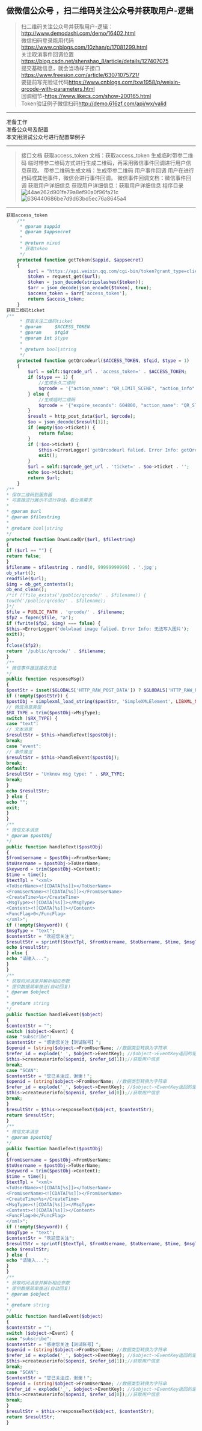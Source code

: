 ##  做微信公众号 ，扫二维码关注公众号并获取用户-逻辑
>扫二维码关注公众号并获取用户-逻辑：<http://www.demodashi.com/demo/16402.html> <br/>
微信扫码登录能用代码  <https://www.cnblogs.com/10zhan/p/17081299.html><br/>
关注取消事件回调位置 <https://blog.csdn.net/shenshao_8/article/details/127407075><br/>
提交基础信息，就会当场样子接口<https://www.freesion.com/article/63071075721/><br/>
要提前写完验证代码<https://www.cnblogs.com/txw1958/p/weixin-qrcode-with-parameters.html><br/>
回调细节-<https://www.likecs.com/show-200165.html><br/>
Token验证例子微信扫码<http://demo.616zf.com/api/wx/valid>
---

准备工作<br/>
准备公众号及配置<br/>
本文用测试公众号进行配置举例子

---

>接口文档
获取access_token
文档：获取access_token
生成临时带参二维码
临时带参二维码方式进行生成二维码，再采用微信事件回调进行用户信息获取。
带参二维码生成文档：生成带参二维码
用户事件回调
用户在进行扫码或其他事件，微信会进行事件回调。
微信事件回调文档：微信事件回调
获取用户详细信息
获取用户详细信息：获取用户详细信息
程序目录
![44ae262d901fe79a8ef90a0f96fa21c](https://cdn.jsdelivr.net/gh/Justice996/picx-images-hosting@master/44ae262d901fe79a8ef90a0f96fa21c.35dqrj1q0ew0.webp)
![636440686be7d9d63bd5ec76a8645a4](https://cdn.jsdelivr.net/gh/Justice996/picx-images-hosting@master/636440686be7d9d63bd5ec76a8645a4.6n1dk9el5bc0.webp)
---

```php
获取access_token
    /**
     * @param $appid
     * @param $appsecret
     *
     * @return mixed
     * 获取token
     */
    protected function getToken($appid, $appsecret)
    {
        $url = "https://api.weixin.qq.com/cgi-bin/token?grant_type=client_credential&appid=" . $appid . "&secret=" . $appsecret;
        $token = request_get($url);
        $token = json_decode(stripslashes($token));
        $arr = json_decode(json_encode($token), true);
        $access_token = $arr['access_token'];
        return $access_token;
    }
获取二维码ticket
/**
     * 获取关注二维码ticket
     * @param     $ACCESS_TOKEN
     * @param     $fqid
     * @param int $type
     *
     * @return bool|string
     */
    protected function getQrcodeurl($ACCESS_TOKEN, $fqid, $type = 1)
    {
        $url = self::$qrcode_url . 'access_token=' . $ACCESS_TOKEN;
        if ($type == 1) {
            //生成永久二维码
            $qrcode = '{"action_name": "QR_LIMIT_SCENE", "action_info": {"scene": {"scene_str": ' . $fqid . '}}}';
        } else {
            //生成临时二维码
            $qrcode = '{"expire_seconds": 604800, "action_name": "QR_STR_SCENE", "action_info": {"scene": {"scene_str": ' . $fqid . '}}}';
        }
        $result = http_post_data($url, $qrcode);
        $oo = json_decode($result[1]);
        if (empty($oo->ticket)) {
            return false;
        }
        if (!$oo->ticket) {
            $this->ErrorLogger('getQrcodeurl falied. Error Info: getQrcodeurl get failed');
            exit();
        }
        $url = self::$qrcode_get_url . 'ticket=' . $oo->ticket . '';
        echo $oo->ticket;
        return $url;
    }
/**
* 保存二维码到服务器
* 可直接进行展示不进行存储，看业务需求
*
* @param $url
* @param $filestring
*
* @return bool|string
*/
protected function DownLoadQr($url, $filestring)
{
if ($url == "") {
return false;
}
$filename = $filestring . rand(0, 99999999999) . '.jpg';
ob_start();
readfile($url);
$img = ob_get_contents();
ob_end_clean();
/*if (!file_exists('/public/qrcode/' . $filename)) {
touch('/public/qrcode/' . $filename);
}*/
$file = PUBLIC_PATH . 'qrcode/' . $filename;
$fp2 = fopen($file, "a");
if (fwrite($fp2, $img) === false) {
$this->ErrorLogger('dolwload image falied. Error Info: 无法写入图片');
exit();
}
fclose($fp2);
return '/public/qrcode/' . $filename;
}
/**
* 微信事件推送接收方法
*/
public function responseMsg()
{
$postStr = isset($GLOBALS['HTTP_RAW_POST_DATA']) ? $GLOBALS['HTTP_RAW_POST_DATA'] : file_get_contents("php://input");
if (!empty($postStr)) {
$postObj = simplexml_load_string($postStr, 'SimpleXMLElement', LIBXML_NOCDATA);
// 微信消息类型
$RX_TYPE = trim($postObj->MsgType);
switch ($RX_TYPE) {
case "text":
// 文本消息
$resultStr = $this->handleText($postObj);
break;
case "event":
// 事件推送
$resultStr = $this->handleEvent($postObj);
break;
default:
$resultStr = "Unknow msg type: " . $RX_TYPE;
break;
}
echo $resultStr;
} else {
echo "";
exit;
}
}
/**
* 微信文本消息
* @param $postObj
*/
public function handleText($postObj)
{
$fromUsername = $postObj->FromUserName;
$toUsername = $postObj->ToUserName;
$keyword = trim($postObj->Content);
$time = time();
$textTpl = "<xml>
<ToUserName><![CDATA[%s]]></ToUserName>
<FromUserName><![CDATA[%s]]></FromUserName>
<CreateTime>%s</CreateTime>
<MsgType><![CDATA[%s]]></MsgType>
<Content><![CDATA[%s]]></Content>
<FuncFlag>0</FuncFlag>
</xml>";
if (!empty($keyword)) {
$msgType = "text";
$contentStr = "欢迎您关注";
$resultStr = sprintf($textTpl, $fromUsername, $toUsername, $time, $msgType, $contentStr);
echo $resultStr;
} else {
echo "请输入...";
}
}
/**
* 获取时间消息并解析相应参数
* 提供数据简单推送(自动回复)
* @param $object
*
* @return string
*/
public function handleEvent($object)
{
$contentStr = "";
switch ($object->Event) {
case "subscribe":
$contentStr = "感谢您关注【测试账号】";
$openid = (string)$object->FromUserName; //数据类型转换为字符串
$refer_id = explode('_', $object->EventKey); //$object->EventKey返回的是qrsence_1232313这种类型
$this->createuserinfo($openid, $refer_id[1]);//获取用户信息
break;
case "SCAN":
$contentStr = "您已关注过，谢谢！";
$openid = (string)$object->FromUserName; //数据类型转换为字符串
$refer_id = explode('_', $object->EventKey); //$object->EventKey返回的是qrsence_12213213这种类型
$this->createuserinfo($openid, $refer_id[0]);//获取用户信息
break;
}
$resultStr = $this->responseText($object, $contentStr);
return $resultStr;
}
/**
* 微信文本消息
* @param $postObj
*/
public function handleText($postObj)
{
$fromUsername = $postObj->FromUserName;
$toUsername = $postObj->ToUserName;
$keyword = trim($postObj->Content);
$time = time();
$textTpl = "<xml>
<ToUserName><![CDATA[%s]]></ToUserName>
<FromUserName><![CDATA[%s]]></FromUserName>
<CreateTime>%s</CreateTime>
<MsgType><![CDATA[%s]]></MsgType>
<Content><![CDATA[%s]]></Content>
<FuncFlag>0</FuncFlag>
</xml>";
if (!empty($keyword)) {
$msgType = "text";
$contentStr = "欢迎您关注";
$resultStr = sprintf($textTpl, $fromUsername, $toUsername, $time, $msgType, $contentStr);
echo $resultStr;
} else {
echo "请输入...";
}
}
/**
* 获取时间消息并解析相应参数
* 提供数据简单推送(自动回复)
* @param $object
*
* @return string
*/
public function handleEvent($object)
{
$contentStr = "";
switch ($object->Event) {
case "subscribe":
$contentStr = "感谢您关注【测试账号】";
$openid = (string)$object->FromUserName; //数据类型转换为字符串
$refer_id = explode('_', $object->EventKey); //$object->EventKey返回的是qrsence_1232313这种类型
$this->createuserinfo($openid, $refer_id[1]);//获取用户信息
break;
case "SCAN":
$contentStr = "您已关注过，谢谢！";
$openid = (string)$object->FromUserName; //数据类型转换为字符串
$refer_id = explode('_', $object->EventKey); //$object->EventKey返回的是qrsence_12213213这种类型
$this->createuserinfo($openid, $refer_id[0]);//获取用户信息
break;
}
$resultStr = $this->responseText($object, $contentStr);
return $resultStr;
}
```
